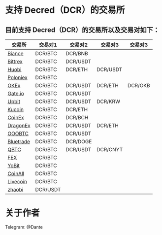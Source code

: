 # 支持 Decred（DCR）的交易所

## 目前支持 Decred（DCR）的交易所以及交易对如下：

| 交易所 | 交易对1 | 交易对2 | 交易对3 | 交易对3 |
| --- | --- | --- | --- | --- |
| [Biance](https://www.binance.com/cn/) | DCR/BTC | DCR/BNB |  |  |
| [Bittrex](https://bittrex.com/) | DCR/BTC | DCR/USDT |  |  |
| [Huobi](https://www.hbg.com/zh-cn/) | DCR/BTC | DCR/ETH | DCR/USDT |  |
| [Poloniex](https://poloniex.com/) | DCR/BTC |  |  |  |
| [OKEx](https://www.okex.com/) | DCR/BTC | DCR/USDT | DCR/ETH | DCR/OKB |
| [Gate.io](https://www.gate.io/) | DCR/BTC | DCR/USDT |  |  |
| [Upbit](https://upbit.com/) | DCR/BTC | DCR/USDT | DCR/KRW |  |
| [Kucoin](https://www.kucoin.com/#/) | DCR/BTC | DCR/ETH |  |  |
| [CoinEx](https://www.coinex.com/) | DCR/BTC | DCR/BCH |  |  |
| [DragonEx](https://dragonex.io/zh-hans/) | DCR/BTC | DCR/USDT | DCR/ETH |  |
| [OOOBTC](https://www.ooobtc.com/) | DCR/BTC | DCR/USDT |  |  |
| [Bluetrade](https://bleutrade.com/) | DCR/BTC | DCR/DOGE |  |  |
| [QBTC](https://www.myqbtc.com/) | DCR/BTC | DCR/USDT | DCR/CNYT |  |
| [FEX](https://fexpro.io/) | DCR/BTC |  |  |  |
| [YoBit](https://yobit.net/cn/) | DCR/BTC |  |  |  |
| [CoinAll](https://www.coinall.com/) | DCR/BTC |  |  |  |
| [Livecoin](https://www.livecoin.net/) | DCR/BTC |  |  |  |
| [zhaobi](https://www.zhaobi.com/) | DCR/USDT |  |  |  |

# 关于作者

Telegram: @Dante

